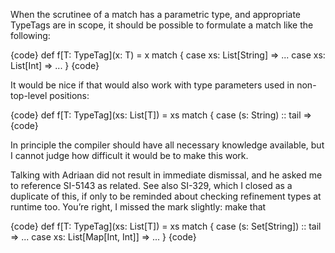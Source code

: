 When the scrutinee of a match has a parametric type, and appropriate TypeTags are in scope, it should be possible to formulate a match like the following:

{code}
def f[T: TypeTag](x: T) = x match {
  case xs: List[String] => ...
  case xs: List[Int] => ...
}
{code}

It would be nice if that would also work with type parameters used in non-top-level positions:

{code}
def f[T: TypeTag](xs: List[T]) = xs match {
  case (s: String) :: tail =>
{code}

In principle the compiler should have all necessary knowledge available, but I cannot judge how difficult it would be to make this work.

Talking with Adriaan did not result in immediate dismissal, and he asked me to reference SI-5143 as related.
See also SI-329, which I closed as a duplicate of this, if only to be reminded about checking refinement types at runtime too.
You’re right, I missed the mark slightly: make that

{code}
def f[T: TypeTag](xs: List[T]) = xs match {
  case (s: Set[String]) :: tail => ...
  case xs: List[Map[Int, Int]]  => ...
}
{code}
